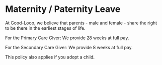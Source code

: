 
# Maternity / Paternity Leave

At Good-Loop, we believe that parents - male and female - share the right to be there in the earliest stages of life. 

For the Primary Care Giver: We provide 28 weeks at full pay. 

For the Secondary Care Giver: We provide 8 weeks at full pay. 

This policy also applies if you adopt a child.
